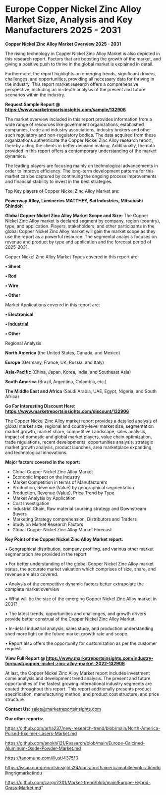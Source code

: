 # Europe Copper Nickel Zinc Alloy Market Size, Analysis and Key Manufacturers 2025 - 2031

<Strong> Copper Nickel Zinc Alloy Market Overview 2025 - 2031</strong>

The rising technology in Copper Nickel Zinc Alloy Market is also depicted in this research report. Factors that are boosting the growth of the market, and giving a positive push to thrive in the global market is explained in detail.

Furthermore, the report highlights on emerging trends, significant drivers, challenges, and opportunities, providing all necessary data for thriving in the industry. This report market research offers a comprehensive perspective, including an in-depth analysis of the present and future scenarios within the industry.

<strong>Request Sample Report @ <a href=https://www.marketreportsinsights.com/sample/132906>https://www.marketreportsinsights.com/sample/132906</a></strong>

The market overview included in this report provides information from a wide range of resources like government organizations, established companies, trade and industry associations, industry brokers and other such regulatory and non-regulatory bodies. The data acquired from these organizations authenticate the Copper Nickel Zinc Alloy research report, thereby aiding the clients in better decision making. Additionally, the data provided in this report offers a contemporary understanding of the market dynamics.

The leading players are focusing mainly on technological advancements in order to improve efficiency. The long-term development patterns for this market can be captured by continuing the ongoing process improvements and financial stability to invest in the best strategies.

Top Key players of Copper Nickel Zinc Alloy Market are:

<strong>Powerway Alloy, Lamineries MATTHEY, Sai Industries, Mitsubishi Shindoh</strong>

<strong><b>Global Copper Nickel Zinc Alloy Market Scope and Size:</b></strong>
The Copper Nickel Zinc Alloy market is declared segment by company, region (country), type, and application. Players, stakeholders, and other participants in the global Copper Nickel Zinc Alloy market will gain the market scope as they use the report as a powerful resource. The segmental analysis focuses on revenue and product by type and application and the forecast period of 2025-2031.

Copper Nickel Zinc Alloy Market Types covered in this report are:

<strong>• Sheet

• Rod

• Wire

• Other</strong>

Market Applications covered in this report are:

<strong>• Electronical

• Industrial

• Other</strong> 

Regional Analysis

<strong>North America</strong> (the United States, Canada, and Mexico)

<strong>Europe</strong> (Germany, France, UK, Russia, and Italy)

<strong>Asia-Pacific</strong> (China, Japan, Korea, India, and Southeast Asia)

<strong>South America</strong> (Brazil, Argentina, Colombia, etc.)

<strong>The Middle East and Africa</strong> (Saudi Arabia, UAE, Egypt, Nigeria, and South Africa)

<strong>Go For Interesting Discount Here: <a href=https://www.marketreportsinsights.com/discount/132906>https://www.marketreportsinsights.com/discount/132906</a></strong>

The Copper Nickel Zinc Alloy market report provides a detailed analysis of global market size, regional and country-level market size, segmentation market growth, market share, competitive Landscape, sales analysis, impact of domestic and global market players, value chain optimization, trade regulations, recent developments, opportunities analysis, strategic market growth analysis, product launches, area marketplace expanding, and technological innovations.

<strong><b>Major factors covered in the report:</b></strong>
<ul>
  <li>Global Copper Nickel Zinc Alloy Market </li>
  <li>Economic Impact on the Industry</li>
  <li>Market Competition in terms of Manufacturers</li>
  <li>Production, Revenue (Value) by geographical segmentation</li>
  <li>Production, Revenue (Value), Price Trend by Type</li>
  <li>Market Analysis by Application</li>
  <li>Cost Investigation</li>
  <li>Industrial Chain, Raw material sourcing strategy and Downstream Buyers</li>
  <li>Marketing Strategy comprehension, Distributors and Traders</li>
  <li>Study on Market Research Factors</li>
  <li>Global Copper Nickel Zinc Alloy Market Forecast</li>
</ul>

<strong><b>Key Point of the Copper Nickel Zinc Alloy Market report:</b></strong>

• Geographical distribution, company profiling, and various other market segmentation are provided in the report.

• For better understanding of the global Copper Nickel Zinc Alloy market status, the accurate market valuation which comprises of size, share, and revenue are also covered.

• Analysis of the competitive dynamic factors better extrapolate the complete market overview

• What will be the size of the emerging Copper Nickel Zinc Alloy market in 2031?

• The latest trends, opportunities and challenges, and growth drivers provide better construal of the Copper Nickel Zinc Alloy Market.

• In-detail industrial analysis, sales study, and production understanding shed more light on the future market growth rate and scope.

• Report also offers the opportunity for customization as per the customer request.

<strong><b>View Full Report @ <a href=https://www.marketreportsinsights.com/industry-forecast/copper-nickel-zinc-alloy-market-2022-132906>https://www.marketreportsinsights.com/industry-forecast/copper-nickel-zinc-alloy-market-2022-132906</a></b></strong>


At last, the Copper Nickel Zinc Alloy Market report includes investment come analysis and development trend analysis. The present and future opportunities of the fastest growing international industry segments are coated throughout this report. This report additionally presents product specification, manufacturing method, and product cost structure, and price structure.

<strong>Contact Us:</strong>
sales@marketreportsinsights.com

<strong>Our other reports:</strong>

<a href=https://github.com/arha237/new-research-trend/blob/main/North-America-Pulsed-Excimer-Lasers-Market.md>https://github.com/arha237/new-research-trend/blob/main/North-America-Pulsed-Excimer-Lasers-Market.md</a>

<a href=https://github.com/anokhi121/Research/blob/main/Europe-Calcined-Aluminum-Oxide-Powder-Market.md>https://github.com/anokhi121/Research/blob/main/Europe-Calcined-Aluminum-Oxide-Powder-Market.md</a>

<a href=https://tanomuno.com/illust/437513>https://tanomuno.com/illust/437513</a>

<a href=https://issuu.com/reportsinsights24/docs/northamericamobileexplorationdrillingrigmarketindu>https://issuu.com/reportsinsights24/docs/northamericamobileexplorationdrillingrigmarketindu</a>

<a href=https://github.com/cargo2301/Market-trend/blob/main/Europe-Hybrid-Grass-Market.md>https://github.com/cargo2301/Market-trend/blob/main/Europe-Hybrid-Grass-Market.md</a>"
